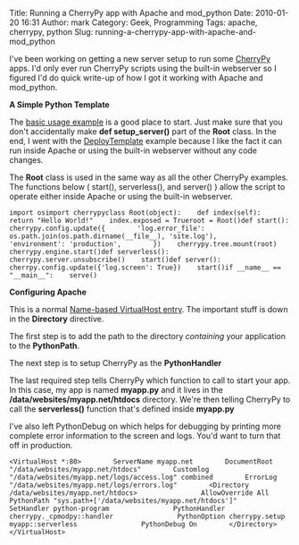 Title: Running a CherryPy app with Apache and mod_python
Date: 2010-01-20 16:31
Author: mark
Category: Geek, Programming
Tags: apache, cherrypy, python
Slug: running-a-cherrypy-app-with-apache-and-mod_python

I've been working on getting a new server setup to run some [CherryPy][]
apps. I'd only ever run CherryPy scripts using the built-in webserver so
I figured I'd do quick write-up of how I got it working with Apache and
mod\_python.

**A Simple Python Template**

The [basic usage example][] is a good place to start. Just make sure
that you don't accidentally make **def setup\_server()** part of the
**Root** class. In the end, I went with the [DeployTemplate][] example
because I like the fact it can run inside Apache or using the built-in
webserver without any code changes.

The **Root** class is used in the same way as all the other CherryPy
examples. The functions below ( start(), serverless(), and server() )
allow the script to operate either inside Apache or using the built-in
webserver.


~~~~ {.python name="code"}
import osimport cherrypyclass Root(object):    def index(self):        return "Hello World!"    index.exposed = Trueroot = Root()def start():    cherrypy.config.update({        'log.error_file': os.path.join(os.path.dirname(__file__), 'site.log'),        'environment': 'production',        })    cherrypy.tree.mount(root)    cherrypy.engine.start()def serverless():    cherrypy.server.unsubscribe()    start()def server():    cherrpy.config.update({'log.screen': True})    start()if __name__ == "__main__":    serve()
~~~~



**Configuring Apache**

This is a normal [Name-based VirtualHost entry][]. The important stuff
is down in the **Directory** directive.

The first step is to add the path to the directory *containing* your
application to the **PythonPath**.

The next step is to setup CherryPy as the **PythonHandler**

The last required step tells CherryPy which function to call to start
your app. In this case, my app is named **myapp.py** and it lives in the
**/data/websites/myapp.net/htdocs** directory. We're then telling
CherryPy to call the **serverless()** function that's defined inside
**myapp.py**

I've also left PythonDebug on which helps for debugging by printing more
complete error information to the screen and logs. You'd want to turn
that off in production.


~~~~ {.apache name="code"}
<VirtualHost *:80>        ServerName myapp.net        DocumentRoot "/data/websites/myapp.net/htdocs"        Customlog "/data/websites/myapp.net/logs/access.log" combined        ErrorLog "/data/websites/myapp.net/logs/errors.log"        <Directory /data/websites/myapp.net/htdocs>                AllowOverride All                PythonPath "sys.path+['/data/websites/myapp.net/htdocs']"                SetHandler python-program                PythonHandler cherrypy._cpmodpy::handler                PythonOption cherrypy.setup myapp::serverless                PythonDebug On        </Directory></VirtualHost>
~~~~



  [CherryPy]: https://www.cherrypy.org/
  [basic usage example]: https://cherrypy.org/wiki/ModPython
  [DeployTemplate]: https://cherrypy.org/wiki/DeployTemplate
  [Name-based VirtualHost entry]: https://httpd.apache.org/docs/2.0/vhosts/name-based.html
